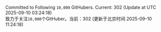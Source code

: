Committed to Following `10,000` GitHubers. Current: <!-- FOLLOWING_COUNT -->302<!-- FOLLOWING_COUNT --> (Update at UTC <!-- LAST_UPDATED -->2025-09-10 03:24:18<!-- LAST_UPDATED -->)<br>
致力于关注`10,000`个GitHuber。当前：<!-- FOLLOWING_COUNT -->302<!-- FOLLOWING_COUNT --> (更新于北京时间 <!-- LAST_UPDATED_CST -->2025-09-10 11:24:18<!-- LAST_UPDATED_CST -->)
